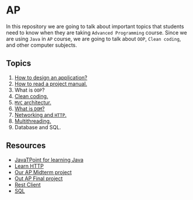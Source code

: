 # AP

In this repository we are going to talk about important topics that students need to know
when they are taking ```Advanced Programming``` course. Since we are using ```Java``` in
```AP``` course, we are going to talk about ```OOP```, ```Clean coding```, and other computer
subjects.

## Topics

1. [How to design an application?](https://github.com/amirhnajafiz-teaching/advanced-programming/blob/master/application/README.md)
2. [How to read a project manual.](https://github.com/amirhnajafiz-teaching/advanced-programming/blob/master/manual/README.md)
3. What is ```OOP```?
4. [Clean coding.](https://github.com/amirhnajafiz-teaching/advanced-programming/blob/master/clean-code/README.md)
5. [```MVC``` architectur.](https://github.com/amirhnajafiz-teaching/advanced-programming/blob/master/mvc/README.md)
6. [What is ```DOM```?](https://github.com/amirhnajafiz-teaching/advanced-programming/blob/master/dom/README.md)
7. [Networking and ```HTTP```.](https://github.com/amirhnajafiz-teaching/advanced-programming/blob/master/network/README.md)
8. [Multithreading.](https://github.com/amirhnajafiz-teaching/advanced-programming/blob/master/thread/README.md)
9. Database and SQL.

## Resources

- [JavaTPoint for learning Java](https://www.javatpoint.com/java-tutorial)
- [Learn HTTP](https://www.tutorialspoint.com/http/index.htm)
- [Our AP Midterm project](https://github.com/amirhnajafiz-university/S2AP04)
- [Out AP Final project](https://github.com/amirhnajafiz-university/S2AP05)
- [Rest Client](https://github.com/FarshidNooshi/REST-Client)
- [SQL](https://www.javatpoint.com/sql-tutorial)
